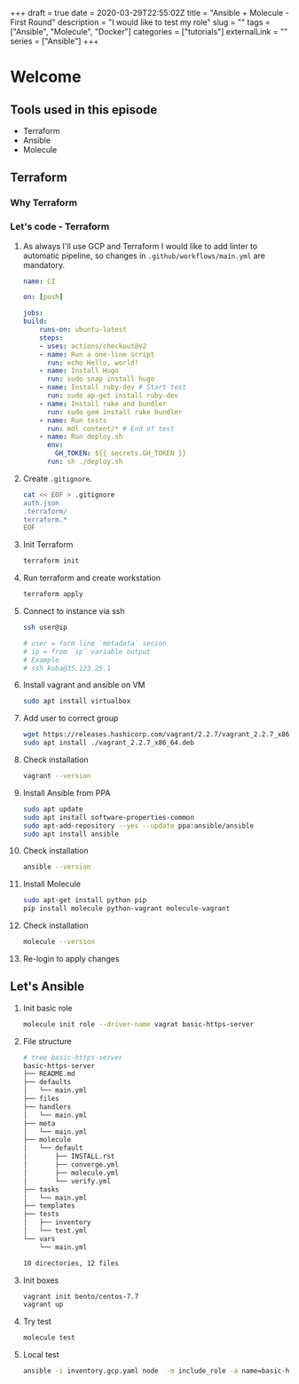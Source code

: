 +++
draft = true
date = 2020-03-29T22:55:02Z
title = "Ansible + Molecule - First Round"
description = "I would like to test my role"
slug = ""
tags = ["Ansible", "Molecule", "Docker"]
categories = ["tutorials"]
externalLink = ""
series = ["Ansible"]
+++

# Welcome

<!-- Why ?  -->

## Tools used in this episode

- Terraform
- Ansible
- Molecule


## Terraform

<!-- Why ?  -->

### Why Terraform

<!-- Why ?  -->

### Let's code - Terraform

1. As always I'll use GCP and Terraform
    I would like to add linter to automatic pipeline,
    so changes in `.github/workflows/main.yml` are mandatory.

    ```yaml {linenos=table}
    name: CI

    on: [push]

    jobs:
    build:
        runs-on: ubuntu-latest
        steps:
        - uses: actions/checkout@v2
        - name: Run a one-line script
          run: echo Hello, world!
        - name: Install Hugo
          run: sudo snap install hugo
        - name: Install ruby-dev # Start test
          run: sudo ap-get install ruby-dev
        - name: Install rake and bundler
          run: sudo gem install rake bundler
        - name: Run tests
          run: mdl content/* # End of test
        - name: Run deploy.sh
          env:
            GH_TOKEN: ${{ secrets.GH_TOKEN }}
          run: sh ./deploy.sh
    ```

1. Create `.gitignore`.

    ```bash
    cat << EOF > .gitignore
    auth.json
    .terraform/
    terraform.*
    EOF
    ```

1. Init Terraform

    ```bash
    terraform init
    ```

1. Run terraform and create workstation

    ```bash
    terraform apply
    ```

1. Connect to instance via ssh

    ```bash
    ssh user@ip

    # user = form line `metadata` secion
    # ip = from `ip` variable output
    # Example
    # ssh kuba@35.123.25.1
    ```

1. Install vagrant and ansible on VM

    ```bash
    sudo apt install virtualbox
    ```

1. Add user to correct group

    ```bash
    wget https://releases.hashicorp.com/vagrant/2.2.7/vagrant_2.2.7_x86_64.deb -O vagrant_2.2.7_x86_64.deb
    sudo apt install ./vagrant_2.2.7_x86_64.deb
    ```

1. Check installation

    ```bash
    vagrant --version
    ```

1. Install Ansible from PPA

    ```bash
    sudo apt update
    sudo apt install software-properties-common
    sudo apt-add-repository --yes --update ppa:ansible/ansible
    sudo apt install ansible
    ```

1. Check installation

    ```bash
    ansible --version
    ```

1. Install Molecule

    ```bash
    sudo apt-get install python pip
    pip install molecule python-vagrant molecule-vagrant
    ```

1. Check installation

    ```bash
    molecule --version
    ```

1. Re-login to apply changes

## Let's Ansible

1. Init basic role

    ```bash
    molecule init role --driver-name vagrat basic-https-server
    ```

1. File structure

    ```bash
    # tree basic-https-server
    basic-https-server
    ├── README.md
    ├── defaults
    │   └── main.yml
    ├── files
    ├── handlers
    │   └── main.yml
    ├── meta
    │   └── main.yml
    ├── molecule
    │   └── default
    │       ├── INSTALL.rst
    │       ├── converge.yml
    │       ├── molecule.yml
    │       └── verify.yml
    ├── tasks
    │   └── main.yml
    ├── templates
    ├── tests
    │   ├── inventory
    │   └── test.yml
    └── vars
        └── main.yml

    10 directories, 12 files
    ```

1. Init boxes

    ```bash
    vagrant init bento/centos-7.7
    vagrant up
    ```

1. Try test

    ```bash
    molecule test
    ```

1. Local test

    ```bash
    ansible -i inventory.gcp.yaml node  -m include_role -a name=basic-https-server
    ```